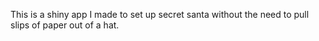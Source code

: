 This is a shiny app I made to set up secret santa without the need to pull slips of paper out of a hat.
